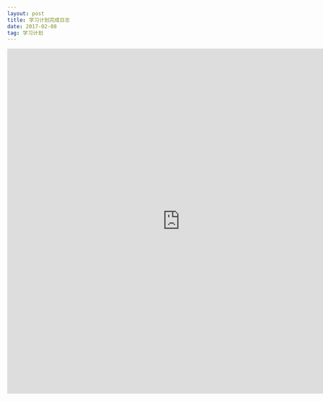 ```yaml
---
layout: post
title: 学习计划完成日志
date: 2017-02-08
tag: 学习计划
---
```


<iframe frameborder=0 width=800 height=800 marginheight=0 marginwidth=0 scrolling=no src=https://jiandaoyun.com/f/589acecef8b40f8e2e26a1cb></iframe>